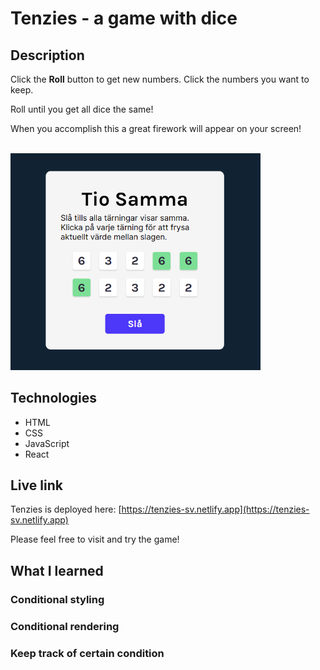 # Tenzies - a game with dice

## Description
Click the **Roll** button to get new numbers. Click the numbers you want to keep.

Roll until you get all dice the same!

When you accomplish this a great firework will appear on your screen!

<br/>
<img src="./tenzies-sv-big.png" alt="Screenshot of Tenzies game." width="400px"/>

## Technologies
- HTML
- CSS
- JavaScript
- React

## Live link
Tenzies is deployed here:
[https://tenzies-sv.netlify.app](https://tenzies-sv.netlify.app)

Please feel free to visit and try the game!

## What I learned
### Conditional styling

### Conditional rendering

### Keep track of certain condition
